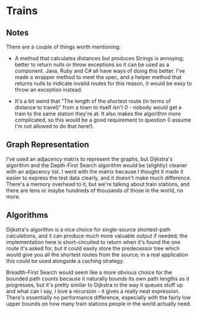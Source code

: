 Trains
======

Notes
-----

There are a couple of things worth mentioning:

* A method that calculates distances but produces Strings is annoying; better to return nulls or throw exceptions so it can be used as a component.  Java, Ruby and C# all have ways of doing this better.  I've made a wrapper method to meet the spec, and a helper method that returns nulls to indicate invalid routes for this reason, it would be easy to throw an exception instead.

* It's a bit weird that "The length of the shortest route (in terms of distance to travel)" from a town to itself isn't 0 - nobody would get a train to the same station they're at.  It also makes the algorithm more complicated, so this would be a good requirement to question (I assume I'm not allowed to do that here!).

Graph Representation
--------------------

I've used an adjacency matrix to represent the graphs, but Dijkstra's algorithm and the Depth-First Search algorithm would be (slightly) cleaner with an adjacency list.  I went with the matrix because I thought it made it easier to express the test data clearly, and it doesn't make much difference.  There's a memory overhead to it, but we're talking about train stations, and there are tens or maybe hundreds of thousands of those in the world, no more.

Algorithms
----------

Dijkstra's algorithm is a nice choice for single-source shortest-path calculations, and it can produce much more valuable output if needed; the implementation here is short-circuited to return when it's found the one route it's asked for, but it could easily store the predecessor tree which would give you all the shortest routes from the source; in a real application this could be used alongside a caching strategy.

Breadth-First Search would seem like a more obvious choice for the bounded path counts because it naturally bounds its own path lengths as it progresses, but it's pretty similar to Dijkstra in the way it queues stuff up and what can I say, I love a recursion - it gives a really neat expression.  There's essentially no performance difference, especially with the fairly low upper bounds on how many train stations people in the world actually need.